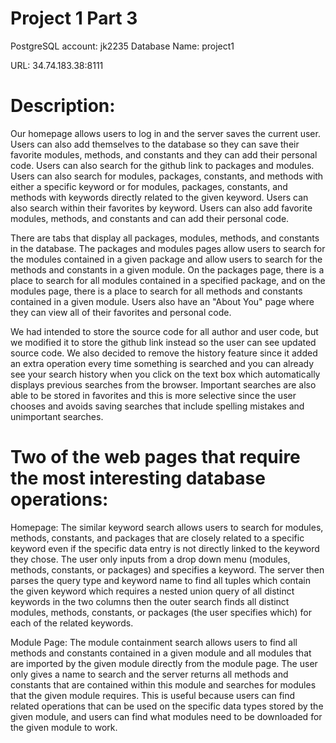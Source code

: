 # Project 1 Part 3

PostgreSQL account: jk2235
Database Name: project1

URL: 34.74.183.38:8111

# Description: 

Our homepage allows users to log in and the server saves the current user. Users can also add themselves to the database so they can save their favorite modules, methods, and constants and they can add their personal code. Users can also search for the github link to packages and modules. Users can also search for modules, packages, constants, and methods with either a specific keyword or for modules, packages, constants, and methods with keywords directly related to the given keyword. Users can also search within their favorites by keyword. Users can also add favorite modules, methods, and constants and can add their personal code.

There are tabs that display all packages, modules, methods, and constants in the database. The packages and modules pages allow users to search for the modules contained in a given package and allow users to search for the methods and constants in a given module. On the packages page, there is a place to search for all modules contained in a specified package, and on the modules page, there is a place to search for all methods and constants contained in a given module. Users also have an "About You" page where they can view all of their favorites and personal code.

We had intended to store the source code for all author and user code, but we modified it to store the github link instead so the user can see updated source code. We also decided to remove the history feature since it added an extra operation every time something is searched and you can already see your search history when you click on the text box which automatically displays previous searches from the browser. Important searches are also able to be stored in favorites and this is more selective since the user chooses and avoids saving searches that include spelling mistakes and unimportant searches.

# Two of the web pages that require the most interesting database operations:

Homepage: The similar keyword search allows users to search for modules, methods, constants, and packages that are closely related to a specific keyword even if the specific data entry is not directly linked to the keyword they chose. The user only inputs from a drop down menu (modules, methods, constants, or packages) and specifies a keyword. The server then parses the query type and keyword name to find all tuples which contain the given keyword which requires a nested union query of all distinct keywords in the two columns then the outer search finds all distinct modules, methods, constants, or packages (the user specifies which) for each of the related keywords.

Module Page: The module containment search allows users to find all methods and constants contained in a given module and all modules that are imported by the given module directly from the module page. The user only gives a name to search and the server returns all methods and constants that are contained within this module and searches for modules that the given module requires. This is useful because users can find related operations that can be used on the specific data types stored by the given module, and users can find what modules need to be downloaded for the given module to work.

